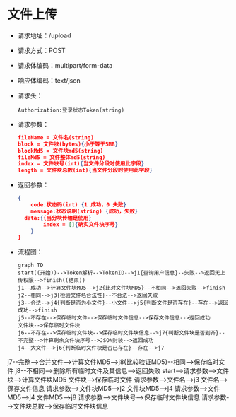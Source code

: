 # 文件上传

- 请求地址：/upload

- 请求方式：POST

- 请求体编码：multipart/form-data

- 响应体编码：text/json

- 请求头：

  ```
  Authorization:登录状态Token(string)
  ```

- 请求参数：

  ```json
  fileName = 文件名(string)
  block = 文件块(bytes){小于等于5MB}
  blockMd5 = 文件块md5(string)
  fileMd5 = 文件整体md5(string)
  index = 文件块号(int){当文件分段时使用此字段}
  length = 文件块总数(int){当文件分段时使用此字段}
  ```

- 返回参数：

  ```json
  {
      code:状态码(int) {1 成功，0 失败}
      message:状态说明(string) {成功，失败}
  	data:{{当分块传输是使用}
          index = []{确实文件块序号}
      }
  }
  ```
  
- 流程图：

  ```mermaid
  graph TD
  start((开始))-->Token解析-->TokenID-->j1{查询用户信息}--失败-->返回无上传权限-->finish((结束))
  j1--成功-->计算文件块MD5-->j2{比对文件块MD5}--不相同-->返回失败-->finish
  j2--相同-->j3{检验文件名合法性}--不合法-->返回失败
  j3--合法-->j4{判断是否为小文件}--小文件-->j5{判断文件是否存在}--存在-->返回成功-->finish
  j5--不存在-->保存临时文件-->保存临时文件信息-->保存文件信息-->返回成功
  文件块-->保存临时文件块
  j6--不存在-->保存临时文件块-->保存临时文件块信息-->j7{判断文件块是否到齐}--不完整-->计算剩余文件块序号-->JSON封装-->返回成功
  j4--大文件-->j6{判断临时文件块是否已存在}--存在-->j7
j7--完整-->合并文件-->计算文件MD5-->j8{比较验证MD5}--相同-->保存临时文件
  j8--不相同-->删除所有临时文件及其信息-->返回失败
  start-->请求参数-->文件块-->计算文件块MD5
  文件块-->保存临时文件
  请求参数-->文件名-->j3
  文件名-->保存文件信息
  请求参数-->文件块MD5-->j2
  文件块MD5-->j4
  请求参数-->文件MD5-->j4
  文件MD5-->j8
  请求参数-->文件块号-->保存临时文件块信息
  请求参数-->文件块总数-->保存临时文件块信息
  ```
  
  



